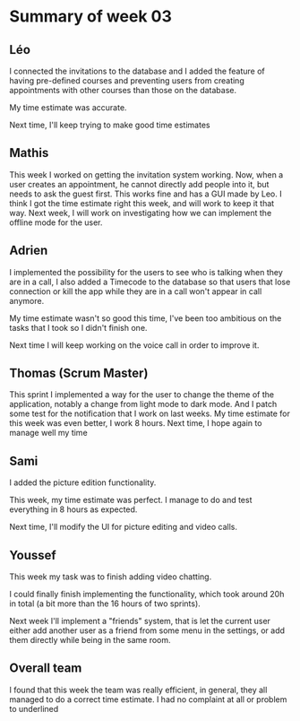 # Summary of week 03 

## Léo
I connected the invitations to the database and I added the feature of having pre-defined courses and preventing users from creating appointments with other courses than those on the database.

My time estimate was accurate.

Next time, I'll keep trying to make good time estimates
## Mathis 
This week I worked on getting the invitation system working. Now, when a user creates an appointment, he cannot directly add people into it, but needs to ask the guest first. This works fine and has a GUI made by Leo.
I think I got the time estimate right this week, and will work to keep it that way.
Next week, I will work on investigating how we can implement the offline mode for the user.
## Adrien
I implemented the possibility for the users to see who is talking when they are in a call, I also added a Timecode to the database so that users that lose connection or kill the app while they are in a call won't appear in call anymore.

My time estimate wasn't so good this time, I've been too ambitious on the tasks that I  took so I didn't finish one.

Next time I will keep working on the voice call in order to improve it.

## Thomas (Scrum Master)
This sprint I implemented a way for the user to change the theme of the application, notably a change from light mode to dark mode. And I patch some test for the notification that I work on last weeks.
My time estimate for this week was even better, I work 8 hours.
Next time, I hope again to manage well my time
## Sami
I added the picture edition functionality.

This week, my time estimate was perfect. I manage to do and test everything in 8 hours as expected.

Next time, I'll modify the UI for picture editing and video calls.
## Youssef
This week my task was to finish adding video chatting.

I could finally finish implementing the functionality, which took around 20h in total (a bit more than the 16 hours of two sprints). 

Next week I'll implement a "friends" system, that is let the current user either add another user as a friend from some menu in the settings, or add them directly while being in the same room.
## Overall team
I found that this week the team was really efficient, in general, they all managed to do a correct time estimate. I had no complaint at all or problem to underlined

